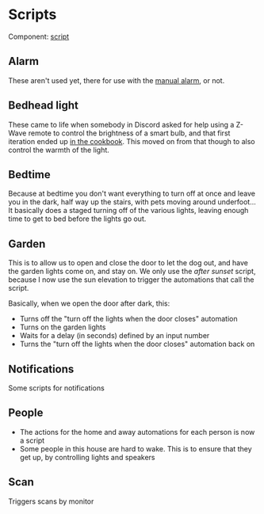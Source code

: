 # Scripts

Component: [script](https://home-assistant.io/components/script/)

## Alarm

These aren't used yet, there for use with the [manual alarm](https://home-assistant.io/components/alarm_control_panel.manual/), or not.

## Bedhead light

These came to life when somebody in Discord asked for help using a Z-Wave remote to control the brightness of a smart bulb, and that first iteration ended up [in the cookbook](https://home-assistant.io/cookbook/dim_and_brighten_lights/). This moved on from that though to also control the warmth of the light.

## Bedtime

Because at bedtime you don't want everything to turn off at once and leave you in the dark, half way up the stairs, with pets moving around underfoot... It basically does a staged turning off of the various lights, leaving enough time to get to bed before the lights go out.

## Garden

This is to allow us to open and close the door to let the dog out, and have the garden lights come on, and stay on. We only use the *after sunset* script, because I now use the sun elevation to trigger the automations that call the script.

Basically, when we open the door after dark, this:

* Turns off the "turn off the lights when the door closes" automation
* Turns on the garden lights
* Waits for a delay (in seconds) defined by an input number
* Turns the "turn off the lights when the door closes" automation back on

## Notifications

Some scripts for notifications

## People

* The actions for the home and away automations for each person is now a script
* Some people in this house are hard to wake. This is to ensure that they get up, by controlling lights and speakers

## Scan

Triggers scans by monitor
